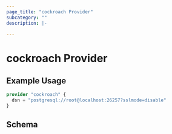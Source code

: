 ```yaml
---
page_title: "cockroach Provider"
subcategory: ""
description: |-
  
---
```


# cockroach Provider



## Example Usage

```terraform
provider "cockroach" {
  dsn = "postgresql://root@localhost:26257?sslmode=disable"
}
```

## Schema
